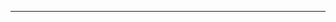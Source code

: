 <!--
CO_OP_TRANSLATOR_METADATA:
{
  "original_hash": "5bda4f2cfb3f11d2ced64f37350d8be5",
  "translation_date": "2025-08-28T20:32:17+00:00",
  "source_file": "README.md",
  "language_code": "ko"
}
-->


---

